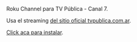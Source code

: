 Roku Channel para TV Pública - Canal 7.

Usa el streaming [del sitio oficial tvpublica.com.ar](tvpublica.com.ar).

[Click aca para instalar](https://owner.roku.com/add/tvpublica).